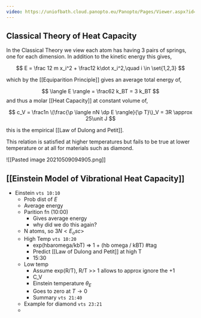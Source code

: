 ```yaml
---
video: https://uniofbath.cloud.panopto.eu/Panopto/Pages/Viewer.aspx?id=c262b39d-ff34-47b3-b3cf-ad0f0140604a
---
```


## Classical Theory of Heat Capacity

In the Classical Theory we view each atom has having 3 pairs of springs, one for each dimension. In addition to the kinetic energy this gives,

$$
E = \frac 12 m x_i^2 + \frac12 k\dot x_i^2,\quad i \in \set{1,2,3}
$$

which by the [[Equiparition Principle]] gives an average total energy of,

$$
\langle E \rangle = \frac62 k_BT = 3 k_BT
$$
and thus a molar [[Heat Capacity]] at constant volume of,

$$
c_V = \frac1n \(\frac{\p \langle nN \dp E \rangle}{\p T}\)_V = 3R \approx 25\unit J
$$

this is the empirical [[Law of Dulong and Petit]]. 

This relation is satisfied at higher temperatures but fails to be true at lower temperature or at all for materials such as diamond.

![[Pasted image 20210509094905.png]]

## [[Einstein Model of Vibrational Heat Capacity]]

- Einstein `vts 10:10`
	- Prob dist of $E$
	- Average energy 
	- Parition fn (10:00)
		- Gives average energy
		- why did we do this again?
	- N atoms, so $3N<E_osc>$
	- High Temp `vts 10:20`
		- exp(hbaromega/kbT) => 1 + (hb omega / kBT) #tag
		- Predict [[Law of Dulong and Petit]] at high T
		- 15:30
	- Low temp
		- Assume exp(R/T), R/T >> 1 allows to approx ignore the +1
		- C_V
		- Einstein temperature $\theta_E$
		- Goes to zero at $T \to 0$
		- Summary `vts 21:40`
	- Example for diamond `vts 23:21`
	- 